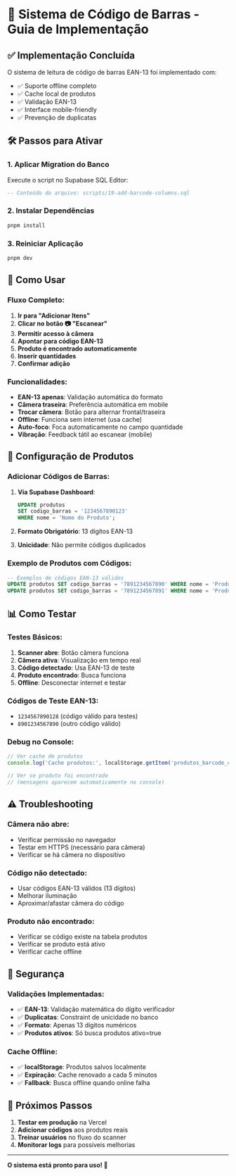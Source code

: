 # 📱 Sistema de Código de Barras - Guia de Implementação

## ✅ **Implementação Concluída**

O sistema de leitura de código de barras EAN-13 foi implementado com:
- ✅ Suporte offline completo
- ✅ Cache local de produtos
- ✅ Validação EAN-13
- ✅ Interface mobile-friendly
- ✅ Prevenção de duplicatas

## 🛠️ **Passos para Ativar**

### **1. Aplicar Migration do Banco**
Execute o script no Supabase SQL Editor:
```sql
-- Conteúdo do arquivo: scripts/19-add-barcode-columns.sql
```

### **2. Instalar Dependências**
```bash
pnpm install
```

### **3. Reiniciar Aplicação**
```bash
pnpm dev
```

## 📱 **Como Usar**

### **Fluxo Completo:**
1. **Ir para "Adicionar Itens"**
2. **Clicar no botão 📷 "Escanear"**
3. **Permitir acesso à câmera** 
4. **Apontar para código EAN-13**
5. **Produto é encontrado automaticamente**
6. **Inserir quantidades**
7. **Confirmar adição**

### **Funcionalidades:**
- **EAN-13 apenas**: Validação automática do formato
- **Câmera traseira**: Preferência automática em mobile
- **Trocar câmera**: Botão para alternar frontal/traseira
- **Offline**: Funciona sem internet (usa cache)
- **Auto-foco**: Foca automaticamente no campo quantidade
- **Vibração**: Feedback tátil ao escanear (mobile)

## 🔧 **Configuração de Produtos**

### **Adicionar Códigos de Barras:**
1. **Via Supabase Dashboard**:
   ```sql
   UPDATE produtos 
   SET codigo_barras = '1234567890123' 
   WHERE nome = 'Nome do Produto';
   ```

2. **Formato Obrigatório**: 13 dígitos EAN-13
3. **Unicidade**: Não permite códigos duplicados

### **Exemplo de Produtos com Códigos:**
```sql
-- Exemplos de códigos EAN-13 válidos
UPDATE produtos SET codigo_barras = '7891234567890' WHERE nome = 'Produto A';
UPDATE produtos SET codigo_barras = '7891234567891' WHERE nome = 'Produto B';
```

## 📊 **Como Testar**

### **Testes Básicos:**
1. **Scanner abre**: Botão câmera funciona
2. **Câmera ativa**: Visualização em tempo real
3. **Código detectado**: Usa EAN-13 de teste
4. **Produto encontrado**: Busca funciona
5. **Offline**: Desconectar internet e testar

### **Códigos de Teste EAN-13:**
- `1234567890128` (código válido para testes)
- `8901234567890` (outro código válido)

### **Debug no Console:**
```javascript
// Ver cache de produtos
console.log('Cache produtos:', localStorage.getItem('produtos_barcode_cache'))

// Ver se produto foi encontrado
// (mensagens aparecem automaticamente no console)
```

## ⚠️ **Troubleshooting**

### **Câmera não abre:**
- Verificar permissão no navegador
- Testar em HTTPS (necessário para câmera)
- Verificar se há câmera no dispositivo

### **Código não detectado:**
- Usar códigos EAN-13 válidos (13 dígitos)
- Melhorar iluminação
- Aproximar/afastar câmera do código

### **Produto não encontrado:**
- Verificar se código existe na tabela produtos
- Verificar se produto está ativo
- Verificar cache offline

## 🔐 **Segurança**

### **Validações Implementadas:**
- ✅ **EAN-13**: Validação matemática do dígito verificador
- ✅ **Duplicatas**: Constraint de unicidade no banco
- ✅ **Formato**: Apenas 13 dígitos numéricos
- ✅ **Produtos ativos**: Só busca produtos ativo=true

### **Cache Offline:**
- ✅ **localStorage**: Produtos salvos localmente
- ✅ **Expiração**: Cache renovado a cada 5 minutos
- ✅ **Fallback**: Busca offline quando online falha

## 🎯 **Próximos Passos**

1. **Testar em produção** na Vercel
2. **Adicionar códigos** aos produtos reais
3. **Treinar usuários** no fluxo do scanner
4. **Monitorar logs** para possíveis melhorias

---

**O sistema está pronto para uso! 🎉**